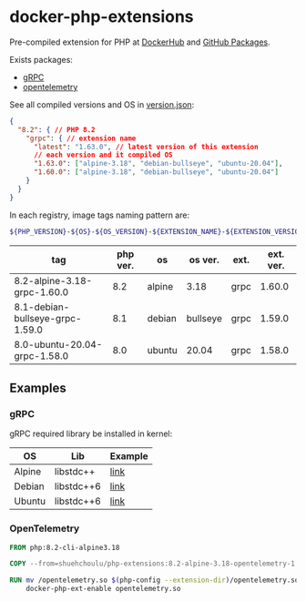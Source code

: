 # docker-php-extensions

Pre-compiled extension for PHP at
[DockerHub](https://hub.docker.com/r/liunatz/php-extensions) and
[GitHub Packages](https://github.com/kitfbgh/docker-php-extensions/pkgs/container/docker-php-extensions).

Exists packages:

- [gRPC](https://github.com/grpc/grpc)
- [opentelemetry](https://github.com/open-telemetry/opentelemetry-php-instrumentation)

See all compiled versions and OS in [version.json](./versions.json):

```json
{
  "8.2": { // PHP 8.2
    "grpc": { // extension name
      "latest": "1.63.0", // latest version of this extension
      // each version and it compiled OS
      "1.63.0": ["alpine-3.18", "debian-bullseye", "ubuntu-20.04"],
      "1.60.0": ["alpine-3.18", "debian-bullseye", "ubuntu-20.04"]
    }
  }
}
```

In each registry, image tags naming pattern are:

```bash
${PHP_VERSION}-${OS}-${OS_VERSION}-${EXTENSION_NAME}-${EXTENSION_VERSION}
```

| tag | php ver. | os | os ver. | ext. | ext. ver. |
| --- | -------- | -- | ------- | ---- | --------- |
| 8.2-alpine-3.18-grpc-1.60.0     | 8.2 | alpine | 3.18     | grpc | 1.60.0 |
| 8.1-debian-bullseye-grpc-1.59.0 | 8.1 | debian | bullseye | grpc | 1.59.0 |
| 8.0-ubuntu-20.04-grpc-1.58.0    | 8.0 | ubuntu | 20.04    | grpc | 1.58.0 |

## Examples

### gRPC

gRPC required library be installed in kernel:

| OS | Lib | Example |
| -- | --- | ------- |
| Alpine | libstdc++  | [link](./examples/grpc/Dockerfile.alpine) |
| Debian | libstdc++6 | [link](./examples/grpc/Dockerfile.debian) |
| Ubuntu | libstdc++6 | [link](./examples/grpc/Dockerfile.ubuntu) |

### OpenTelemetry

```dockerfile
FROM php:8.2-cli-alpine3.18

COPY --from=shuehchoulu/php-extensions:8.2-alpine-3.18-opentelemetry-1.0.3 /opentelemetry.so /opentelemetry.so

RUN mv /opentelemetry.so $(php-config --extension-dir)/opentelemetry.so; \
    docker-php-ext-enable opentelemetry.so
```
